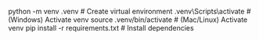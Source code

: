 python -m venv .venv      # Create virtual environment
.venv\Scripts\activate    # (Windows) Activate venv
source .venv/bin/activate # (Mac/Linux) Activate venv
pip install -r requirements.txt  # Install dependencies
